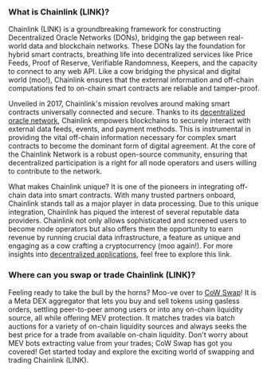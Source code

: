 <h3>What is Chainlink (LINK)?</h3>

<p>
Chainlink (LINK) is a groundbreaking framework for constructing Decentralized Oracle Networks (DONs), bridging the gap between real-world data and blockchain networks. These DONs lay the foundation for hybrid smart contracts, breathing life into decentralized services like Price Feeds, Proof of Reserve, Verifiable Randomness, Keepers, and the capacity to connect to any web API. Like a cow bridging the physical and digital world (moo!), Chainlink ensures that the external information and off-chain computations fed to on-chain smart contracts are reliable and tamper-proof.
</p>

<p>
Unveiled in 2017, Chainlink's mission revolves around making smart contracts universally connected and secure. Thanks to its <a href="https://ethereum.org/en/developers/docs/oracles/" rel="nofollow noreferrer noopener" target="_blank">decentralized oracle network</a>, Chainlink empowers blockchains to securely interact with external data feeds, events, and payment methods. This is instrumental in providing the vital off-chain information necessary for complex smart contracts to become the dominant form of digital agreement. At the core of the Chainlink Network is a robust open-source community, ensuring that decentralized participation is a right for all node operators and users willing to contribute to the network.
</p>

<p>
What makes Chainlink unique? It is one of the pioneers in integrating off-chain data into smart contracts. With many trusted partners onboard, Chainlink stands tall as a major player in data processing. Due to this unique integration, Chainlink has piqued the interest of several reputable data providers. Chainlink not only allows sophisticated and screened users to become node operators but also offers them the opportunity to earn revenue by running crucial data infrastructure, a feature as unique and engaging as a cow crafting a cryptocurrency (moo again!). For more insights into <a href="https://en.wikipedia.org/wiki/Decentralized_application" rel="nofollow noreferrer noopener" target="_blank">decentralized applications</a>, feel free to explore this link.
</p>

<h3>Where can you swap or trade Chainlink (LINK)?</h3>

<p>
Feeling ready to take the bull by the horns? Moo-ve over to <a href="https://swap.cow.fi/" rel="noopener" target="_blank">CoW Swap</a>! It is a Meta DEX aggregator that lets you buy and sell tokens using gasless orders, settling peer-to-peer among users or into any on-chain liquidity source, all while offering MEV protection. It matches trades via batch auctions for a variety of on-chain liquidity sources and always seeks the best price for a trade from available on-chain liquidity. Don't worry about MEV bots extracting value from your trades; CoW Swap has got you covered! Get started today and explore the exciting world of swapping and trading Chainlink (LINK).
</p>
